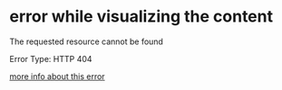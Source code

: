 # error while visualizing the content

The requested resource cannot be found

Error Type: HTTP 404

[more info about this error](https://en.wikipedia.org/wiki/HTTP_404)


